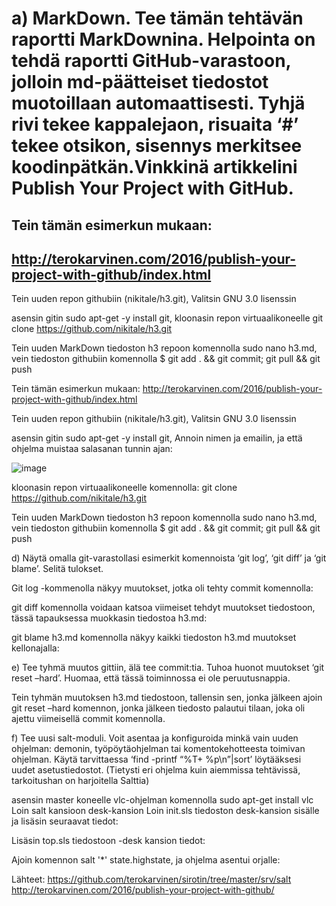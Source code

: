 # a) MarkDown. Tee tämän tehtävän raportti MarkDownina. Helpointa on tehdä raportti GitHub-varastoon,  jolloin md-päätteiset tiedostot muotoillaan automaattisesti. Tyhjä rivi tekee kappalejaon, risuaita ‘#’ tekee otsikon, sisennys merkitsee koodinpätkän.Vinkkinä artikkelini Publish Your Project with GitHub.

## Tein tämän esimerkun mukaan:
## http://terokarvinen.com/2016/publish-your-project-with-github/index.html

Tein uuden repon githubiin (nikitale/h3.git),
Valitsin GNU 3.0 lisenssin

asensin gitin
sudo apt-get -y install git, 
kloonasin repon virtuaalikoneelle
git clone https://github.com/nikitale/h3.git

Tein uuden MarkDown tiedoston h3 repoon komennolla sudo nano h3.md, 
vein tiedoston githubiin komennolla
$ git add . && git commit; git pull && git push

Tein tämän esimerkun mukaan:
http://terokarvinen.com/2016/publish-your-project-with-github/index.html

Tein uuden repon githubiin (nikitale/h3.git),
Valitsin GNU 3.0 lisenssin

asensin gitin
sudo apt-get -y install git,
Annoin nimen ja emailin, ja että ohjelma muistaa salasanan tunnin ajan:

![image](https://alenikit.files.wordpress.com/2020/11/image1-2.png "1")

kloonasin repon virtuaalikoneelle komennolla:
git clone https://github.com/nikitale/h3.git

Tein uuden MarkDown tiedoston h3 repoon komennolla sudo nano h3.md,
vein tiedoston githubiin komennolla
$ git add . && git commit; git pull && git push


d) Näytä omalla git-varastollasi esimerkit komennoista ‘git log’, ‘git diff’ ja ‘git blame’. Selitä tulokset.

Git log -kommenolla näkyy muutokset, jotka oli tehty commit komennolla:





git diff  komennolla voidaan katsoa viimeiset tehdyt muutokset tiedostoon, tässä tapauksessa muokkasin tiedostoa h3.md:















git blame h3.md komennolla näkyy kaikki tiedoston h3.md muutokset kellonajalla:

e) Tee tyhmä muutos gittiin, älä tee commit:tia. Tuhoa huonot muutokset ‘git reset –hard’. Huomaa, että tässä toiminnossa ei ole peruutusnappia.


Tein tyhmän muutoksen h3.md tiedostoon, tallensin sen, jonka jälkeen ajoin git reset –hard komennon, jonka jälkeen tiedosto palautui tilaan, joka oli ajettu viimeisellä commit komennolla.

f) Tee uusi salt-moduli. Voit asentaa ja konfiguroida minkä vain uuden ohjelman: demonin, työpöytäohjelman tai komentokehotteesta toimivan ohjelman. Käytä tarvittaessa ‘find -printf “%T+ %p\n”|sort’ löytääksesi uudet asetustiedostot. (Tietysti eri ohjelma kuin aiemmissa tehtävissä, 
tarkoitushan on harjoitella Salttia)




asensin master koneelle vlc-ohjelman komennolla sudo apt-get install vlc
Loin salt kansioon desk-kansion
Loin init.sls tiedoston desk-kansion sisälle ja lisäsin seuraavat tiedot:






Lisäsin top.sls tiedostoon -desk kansion tiedot:








Ajoin komennon salt '*' state.highstate, ja ohjelma asentui orjalle:










Lähteet:
https://github.com/terokarvinen/sirotin/tree/master/srv/salt
http://terokarvinen.com/2016/publish-your-project-with-github/

